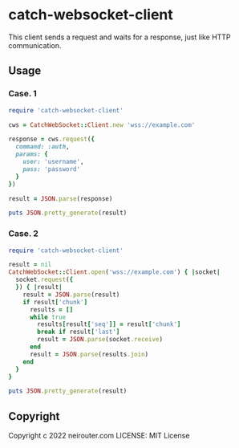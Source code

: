 catch-websocket-client
======================
This client sends a request and waits for a response, just like HTTP communication.


Usage
-----
### Case. 1
```ruby
require 'catch-websocket-client'

cws = CatchWebSocket::Client.new 'wss://example.com'

response = cws.request({
  command: :auth,
  params: {
    user: 'username',
    pass: 'password'
  }
})

result = JSON.parse(response)

puts JSON.pretty_generate(result)
```


### Case. 2
```ruby
require 'catch-websocket-client'

result = nil
CatchWebSocket::Client.open('wss://example.com') { |socket|
  socket.request({
  }) { |result|
    result = JSON.parse(result)
    if result['chunk']
      results = []
      while true
        results[result['seq']] = result['chunk']
        break if result['last']
        result = JSON.parse(socket.receive)
      end
      result = JSON.parse(results.join)
    end
  }
}

puts JSON.pretty_generate(result)
```

## Copyright

Copyright c 2022 neirouter.com
LICENSE: MIT License

